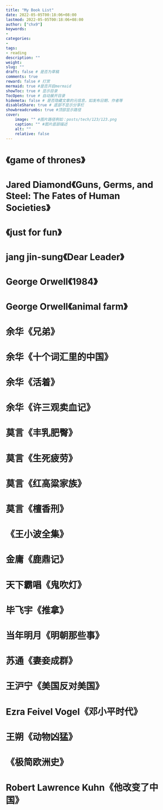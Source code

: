 ```yaml
---
title: "My Book List"
date: 2022-05-05T00:18:06+08:00
lastmod: 2022-05-05T00:18:06+08:00
author: ["chx9"]
keywords: 
- 
categories: 
- 
tags: 
- reading
description: ""
weight:
slug: ""
draft: false # 是否为草稿
comments: true
reward: false # 打赏
mermaid: true #是否开启mermaid
showToc: true # 显示目录
TocOpen: true # 自动展开目录
hidemeta: false # 是否隐藏文章的元信息，如发布日期、作者等
disableShare: true # 底部不显示分享栏
showbreadcrumbs: true #顶部显示路径
cover:
    image: "" #图片路径例如：posts/tech/123/123.png
    caption: "" #图片底部描述
    alt: ""
    relative: false
---
```

# 《game of thrones》
# Jared Diamond《Guns, Germs, and Steel: The Fates of Human Societies》
# 《just for fun》
# jang jin-sung《Dear Leader》
# George Orwell《1984》
# George Orwell《animal farm》

# 余华《兄弟》
# 余华《十个词汇里的中国》
# 余华《活着》
# 余华《许三观卖血记》
# 莫言《丰乳肥臀》
# 莫言《生死疲劳》
# 莫言《红高粱家族》
# 莫言《檀香刑》

# 《王小波全集》
# 金庸《鹿鼎记》
# 天下霸唱《鬼吹灯》
# 毕飞宇《推拿》
# 当年明月《明朝那些事》
# 苏通《妻妾成群》
# 王沪宁《美国反对美国》
# Ezra Feivel Vogel《邓小平时代》
# 王朔《动物凶猛》
# 《极简欧洲史》
# Robert Lawrence Kuhn《他改变了中国》
